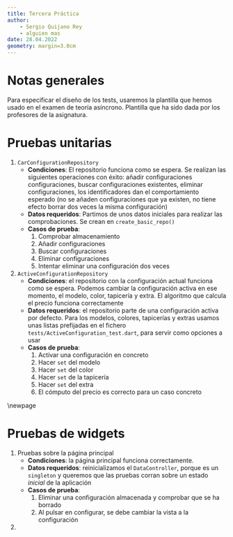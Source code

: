 ```yaml
---
title: Tercera Práctica
author:
    - Sergio Quijano Rey
    - alguien mas
date: 28.04.2022
geometry: margin=3.0cm
---
```


# Notas generales

Para especificar el diseño de los tests, usaremos la plantilla que hemos usado en el examen de teoría asíncrono. Plantilla que ha sido dada por los profesores de la asignatura.

# Pruebas unitarias

1. `CarConfigurationRepository`
    - **Condiciones**: El repositorio funciona como se espera. Se realizan las siguientes operaciones con éxito: añadir configuraciones configuraciones, buscar configuraciones existentes, eliminar configuraciones, los identificadores dan el comportamiento esperado (no se añaden configuraciones que ya existen, no tiene efecto borrar dos veces la misma configuración)
    - **Datos requeridos**: Partimos de unos datos iniciales para realizar las comprobaciones. Se crean en `create_basic_repo()`
    - **Casos de prueba**:
        1. Comprobar almacenamiento
        2. Añadir configuraciones
        3. Buscar configuraciones
        4. Eliminar configuraciones
        5. Intentar eliminar una configuración dos veces
2. `ActiveConfigurationRepository`
    - **Condiciones**: el repositorio con la configuración actual funciona como se espera. Podemos cambiar la configuración activa en ese momento, el modelo, color, tapicería y extra. El algoritmo que calcula el precio funciona correctamente
    - **Datos requeridos**: el repositorio parte de una configuración activa por defecto. Para los modelos, colores, tapicerías y extras usamos unas listas prefijadas en el fichero `tests/ActiveConfiguration_test.dart`, para servir como opciones a usar
    - **Casos de prueba**:
        1. Activar una configuración en concreto
        2. Hacer `set` del modelo
        3. Hacer `set` del color
        4. Hacer `set` de la tapicería
        5. Hacer `set` del extra
        6. El cómputo del precio es correcto para un caso concreto

\newpage

# Pruebas de widgets

1. Pruebas sobre la página principal
    - **Condiciones**: la página principal funciona correctamente.
    - **Datos requeridos**: reinicializamos el `DataController`, porque es un `singleton` y queremos que las pruebas corran sobre un estado *inicial* de la aplicación
    - **Casos de prueba**:
        1. Eliminar una configuración almacenada y comprobar que se ha borrado
        2. Al pulsar en configurar, se debe cambiar la vista a la configuración
2.
